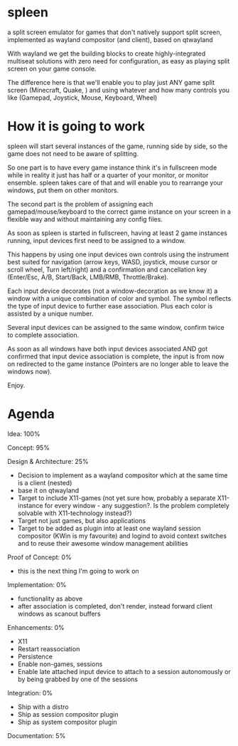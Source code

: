 spleen
======

a split screen emulator for games that don't natively support split screen, implemented as wayland compositor (and client), based on qtwayland

With wayland we get the building blocks to create highly-integrated multiseat solutions with zero need for configuration, as easy as playing split screen on your game console.

The difference here is that we'll enable you to play just ANY game split screen (Minecraft, Quake, ) and using whatever and how many controls you like (Gamepad, Joystick, Mouse, Keyboard, Wheel)

How it is going to work
=======================

spleen will start several instances of the game, running side by side, so the game does not need to be aware of splitting.

So one part is to have every game instance think it's in fullscreen mode while in reality it just has half or a quarter of your monitor, or monitor ensemble.
spleen takes care of that and will enable you to rearrange your windows, put them on other monitors.

The second part is the problem of assigning each gamepad/mouse/keyboard to the correct game instance on your screen in a flexible way and without maintaining any config files.

As soon as spleen is started in fullscreen, having at least 2 game instances running, input devices first need to be assigned to a window.

This happens by using one input devices own controls using the instrument best suited for navigation (arrow keys, WASD, joystick, mouse cursor or scroll wheel, Turn left/right) and a confirmation and cancellation key (Enter/Esc, A/B, Start/Back, LMB/RMB, Throttle/Brake).

Each input device decorates (not a window-decoration as we know it) a window with a unique combination of color and symbol.
The symbol reflects the type of input device to further ease association. Plus each color is assisted by a unique number.

Several input devices can be assigned to the same window, confirm twice to complete association.

As soon as all windows have both input devices associated AND got confirmed that input device association is complete, the input is from now on redirected to the game instance (Pointers are no longer able to leave the windows now).

Enjoy.

Agenda
======

Idea: 100%


Concept: 95%


Design & Architecture: 25%
- Decision to implement as a wayland compositor which at the same time is a client (nested)
- base it on qtwayland
- Target to include X11-games (not yet sure how, probably a separate X11-instance for every window - any suggestion?. Is the problem completely solvable with X11-technology instead?)
- Target not just games, but also applications
- Target to be added as plugin into at least one wayland session compositor (KWin is my favourite) and logind to avoid context switches and to reuse their awesome window management abilities

Proof of Concept: 0%
- this is the next thing I'm going to work on

Implementation: 0%
- functionality as above
- after association is completed, don't render, instead forward client windows as scanout buffers

Enhancements: 0%
- X11
- Restart reassociation
- Persistence
- Enable non-games, sessions
- Enable late attached input device to attach to a session autonomously or by being grabbed by one of the sessions

Integration: 0%
- Ship with a distro
- Ship as session compositor plugin
- Ship as system compositor plugin

Documentation: 5%
